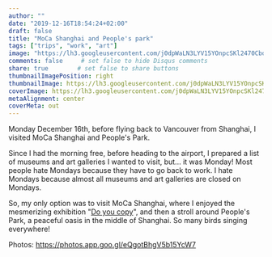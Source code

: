 ```yaml
---
author: ""
date: "2019-12-16T18:54:24+02:00"
draft: false
title: "MoCa Shanghai and People's park"
tags: ["trips", "work", "art"]
image: "https://lh3.googleusercontent.com/j0dpWaLN3LYV15YOnpcSKl2470Cbq-u3FRIiBgqUG6DE2qbkt_OuiKXWEyJO3itkZvyajaIRVoYiNwc2AwnoHxTd-LBhaSjtFHsIwjEKCxHUaz4qsmCu6-qCbbpAD5SYJH14EBAZYzU=w1920-h1080"
comments: false     # set false to hide Disqus comments
share: true        # set false to share buttons
thumbnailImagePosition: right
thumbnailImage: https://lh3.googleusercontent.com/j0dpWaLN3LYV15YOnpcSKl2470Cbq-u3FRIiBgqUG6DE2qbkt_OuiKXWEyJO3itkZvyajaIRVoYiNwc2AwnoHxTd-LBhaSjtFHsIwjEKCxHUaz4qsmCu6-qCbbpAD5SYJH14EBAZYzU=w1920-h1080
coverImage: https://lh3.googleusercontent.com/j0dpWaLN3LYV15YOnpcSKl2470Cbq-u3FRIiBgqUG6DE2qbkt_OuiKXWEyJO3itkZvyajaIRVoYiNwc2AwnoHxTd-LBhaSjtFHsIwjEKCxHUaz4qsmCu6-qCbbpAD5SYJH14EBAZYzU=w1920-h1080
metaAlignment: center
coverMeta: out
---
```


Monday December 16th, before flying back to Vancouver from Shanghai, I visited MoCa Shanghai and People's Park.

<!--more-->

Since I had the morning free, before heading to the airport, I prepared a list of museums and art galleries I wanted to visit, but... it was Monday! Most people hate Mondays because they have to go back to work. I hate Mondays because almost all museums and art galleries are closed on Mondays.

So, my only option was to visit MoCa Shanghai, where I enjoyed the mesmerizing exhibition "[Do you copy](http://www.mocashanghai.org/201908-do-you-copy/?lang=en)", and then a stroll around People's Park, a peaceful oasis in the middle of Shanghai. So many birds singing everywhere!

Photos: https://photos.app.goo.gl/eQgotBhgV5b15YcW7

<script src="https://cdn.jsdelivr.net/npm/publicalbum@latest/embed-ui.min.js" async></script>
<div class="pa-gallery-player-widget" style="width:100%; height:480px; display:none;"
  data-link="https://photos.app.goo.gl/eQgotBhgV5b15YcW7"
  data-title="60 new photos by Jorge Cortell">
  <object data="https://lh3.googleusercontent.com/h4n5FalH5UuVAGKiTZgNLcdi-ssadHxcuyrbpnEomt5SoraUP9xT291GOVWLKKL6vaW5_OrgTK8kmSK2d2JtmzgnnI9HU0BneSZde0BVO32H9CfUECY5z10xJf6arpV9YT-QTiCnq_8=w1920-h1080"></object>
  <object data="https://lh3.googleusercontent.com/6YJS8iZV8s9iCc8-V11Kt4Ezocny0Eftx0flpB83Lgc4-8bYJxcjzumQOLYDnNpH1Nkp9ybAXFW7r3t5jre3W9BEtrj98JvTETK_aKbgDncTaMAfgnpmSDH_GqYtndgEKjIB1hu0P3k=w1920-h1080"></object>
  <object data="https://lh3.googleusercontent.com/7AVZtdXZzbl2h6RtlLnOPqyTD9EfOzhlqjyGMH-o9K9u8u3pjCG4bxWVcpMo-nJB_b0YEOGE1v2Th7BbOreNINEnQ4FzhGh6_AnxJlvkmso0UlnTJJeZpcQVOSFoWsx0ZpEm0cw1ZbA=w1920-h1080"></object>
  <object data="https://lh3.googleusercontent.com/-xiNldLLLiFC9PUL4UgF7EDaQflVXEeegmwMY5Ka_kNBKmISPrxjxl9jxn6Uix6DDNdbLI8qi7coA4AWN9YWoDWK4Qbtxdd37wubKm63isYfMqJRaHqFikTeNI-P_o98dS73rKW0v2A=w1920-h1080"></object>
  <object data="https://lh3.googleusercontent.com/A8heAp_RBYhSHHw8rzMemi_oDZAaRdGQWkzhR86jpt1S4BHMNxRzneqp5ZS-lGqawmOXoIjRjqbHTZ71j0IPxdlreG8ho2KEUQmEhuwo2q13kOH3EefptRCZQS-K8wbSJ0qGuEDu2Zk=w1920-h1080"></object>
  <object data="https://lh3.googleusercontent.com/inBx2O2VA5Tyu0qVjhuSHsZzL8DAUf81pDAGBchzKASCF2JnSfDJPYwFSxu1DQCLMWg03PticdaNGORdyC05m_67qgOGSSF5pThrp5bDJ3dT3MB3HTv9Nz1AL5WbmQIMpb6Qygf_QAU=w1920-h1080"></object>
  <object data="https://lh3.googleusercontent.com/Ztp3qlyI3zrwatwAXMqUczmFiWQmIuDWimys3hbLhwhlGqy40UYN233Kjc_0BCubz3VuwnffaWXrzilwsoBusSFZYy-lqlNnV8NuBxb9v5DSj5nPssUjSc3RUnOkPbY1CJGsWEcowI0=w1920-h1080"></object>
  <object data="https://lh3.googleusercontent.com/zc-jSwoz9GC_n_HQpjYh-Dyws8TlfXqUg8IS-29osAsBrcqQBRyliPDNqbq1vKa5JWDmJtCoJu0d8nHv84p1nbZKxtK3_GqDJS540U_fqMf3QK50i2wcbTTmm5ijb7QFDVic3dOLC_k=w1920-h1080"></object>
  <object data="https://lh3.googleusercontent.com/ucGp7GlFaSGhGbsE6G4cnIHYcuSGfZPsW5TcG64SUu_139z8MAbmXiEme6Hwl8d2BhrVa73twzbrkA10A0_NyVTHEg-xtoPWj7mcCgaTnFc_qhglqi7-0y3mD9IpUAElJJOn68bE2ZU=w1920-h1080"></object>
  <object data="https://lh3.googleusercontent.com/RJll3S874cfAY42fLt3YOhyx5K61U1OqVmKypYnkp6u_StoI2wx88ksT0kE-KaLh6z-8lGS2IX0HoNHRPJ4U2vN4IcKLwXLU541iG0tGL-2Qln17vXcReThAWGeRTZNujbHr3gwpvZE=w1920-h1080"></object>
  <object data="https://lh3.googleusercontent.com/WW3KCAYG3VmUMJWlVsiNbVXwqpqz7PCx_-7ZR35W_LIouA953mcixAqT3Vk2R5lx-qvYIv2szMHu75gP-8IDMEAad1L-x9o29VW2z6QAKQ9DJhDY7K-MnZQa8LTsPnLxo7OW9jVg9Ak=w1920-h1080"></object>
  <object data="https://lh3.googleusercontent.com/uZxpw4_IJUwL-lO_DXqQe69E1EA2sFS4PDaAOcuk79HtLhQt89KncWYVprvac3AjhRfq4WFJW1wqEqwQO9_cGQ9x7ZEi-57-XzEchQQbjTGbI7LUAPItlSpT6Ydm7xhiRynmb53-iSk=w1920-h1080"></object>
  <object data="https://lh3.googleusercontent.com/Matr9HzwQQNeFMC59ILkyvhle_0Y8gIV8Qcrdk-LnQgTd_v4san8aAzl12e07PBKcuhtxoImCrrFfyosX-JNDhFAIkvAeOPcxee1l9MAYYjwKq1-K9BFqpVN9HgbBVw0rzS6O1guMcc=w1920-h1080"></object>
  <object data="https://lh3.googleusercontent.com/WBuTg95K2IVzCo4nIv2ls9mm30rXbUcN2DIDHAgPnHX_jJbWQvZB3tdpAtBQdNx4aJRPf-1CjdfE3uE47TaOYUs8lxFsGdOCWseK6EA7MHDvNd3Ic-HxIfY5186X3HP60hOizovgZ1Y=w1920-h1080"></object>
  <object data="https://lh3.googleusercontent.com/3EEEMlQTUiKZPkF3ZYXc0fsfpqOrr_JUI_vDb3EOhgXdiP-BafEzFf0p8YZz1Bpc4v86JwZoeUwK-ExmC54fbizM7CyyPWGfWiItxA-0zktjq4D1xnMiNYuLpWCGCfXqrznZeMM1ndY=w1920-h1080"></object>
  <object data="https://lh3.googleusercontent.com/CFKKiRgcxDIy5GI4rcROtQWTPda5ii9C03VnK2RQHTzXfpTQpeZX-XBm2mxVvM0dHgxcbr0UZyUzULvKqIfmJfHJ-HeZajv6h-Wox-KSUI6f0elAehtNsiA1dHLeAEzPAdDl5FT2Tyk=w1920-h1080"></object>
  <object data="https://lh3.googleusercontent.com/QK6pZ8F3n13l5MXUA8tLeG7eglT-i5qIlUNmjaWfYA6BGcJJcWwBXf9Og3sSmyZk67gh9Q1kFwatYnKAPt3jy_ufaEqcYpgPOj0GRV7OUeW4hcoOqgqHB17twqRC18nmntQ64O6UPhs=w1920-h1080"></object>
  <object data="https://lh3.googleusercontent.com/qY_ZMDh8TuZzzC2tIKSkChpprg0di5DFXgIzhN2jIJoRFk_sn3wIZidA2-wfWFvWulfeqU1y1QHoGC2uGtMCEDZHEFfS9q3s5EUDCHoyKgRGQms39wWX-gWQDa21g42PVyXuOxYcsOg=w1920-h1080"></object>
  <object data="https://lh3.googleusercontent.com/yQbvPmY0hvhMuvG9jgFsjSxtS69rux9uxdWlYNVLQOquiVel148hPotvr2R45KBhUpni7fLlilMfMHLtlUBMIMjHp3WI85NYpb465nzZ5-TOAqnkVW7_Tv7wj0dne8EKC0dCdl0RWnY=w1920-h1080"></object>
  <object data="https://lh3.googleusercontent.com/2Q_aj9aE2EZrkqm02kzvMY27Bk8RWjv13bp9Q5XyXEFe7RAv7kr2ygnRKO4J_pJw5R3InaqvlxnSh7PHWhdJQ3pdKPxELd-vN6HQm2iI4QV4mMMq6KsQ8oJTpFALYznKqutuCJ6wqBk=w1920-h1080"></object>
  <object data="https://lh3.googleusercontent.com/LrvWTr-04RuND6pNodiRRsNPwJdAsaYzPfTb0uwl8P5EmhfxRH-zgJ_dogiunsh-XykKKSN3CdpDKjECfn41mFNj3R3EJgeVrZEAv-LIfQAMY9CfJKeGyTtq1fcjkWwlh-ZJF68c5JQ=w1920-h1080"></object>
  <object data="https://lh3.googleusercontent.com/gRQYNB9Bttl4iF2olyw0SOEda-MWJ30Wu7rGIOtl7_Cec7yofJyOMzG64iNpfUz8R_C2JvH3kvAQH-YbmbQrbrnhKQ52qHek_0T121gBU-Nv6O7K5y9QEOJsTSg08UE-2OpI_ZAEI6g=w1920-h1080"></object>
  <object data="https://lh3.googleusercontent.com/B53SuCUEVIbU9lC1mkl1ldZvmwcBUDi1DNhFqtjNkw38uZtAXFiHPVyEkcp9uC7LxQMX7ibqK_qG5u0bZjzbBNAypHYY7dCvWqvhQFXL6tkCUm1XxkMiT2FCZMmGuxgfvbu7DaF4fhs=w1920-h1080"></object>
  <object data="https://lh3.googleusercontent.com/U3NKuQCxZ4yJjXTSNcdB2jiHng07H13Nz8SIatelXhxXaBD664uUtamVNJ0l98uLQ5dDUaL2opTrSBG_3bPRJo_ClIOHojlWCY02vh7BkiSU_-9nyPjYbxSFSfqUVms24ieIX3Nn-hc=w1920-h1080"></object>
  <object data="https://lh3.googleusercontent.com/h6Xc5hxm3QB-cf-hSOmdtjWfv4i2aZQbP2G8DNxOOCW2NaIc4zZS0Njkb9FDNjWFBKIxNg0CVrXrXvyNaqQaJGK3TtwSldWhGZaAXq4Sl0XEkxNKCgtWacGCHh3SlQj1cK4N37pks5g=w1920-h1080"></object>
  <object data="https://lh3.googleusercontent.com/oYMFxNDCF1dfwv6pqNTwfgqBpFX9CYqmTUdew-2I5j_eAXeVyji0NcGWxUWlOynT5J6y3o4IRddpHLSFs6R3VT7MaxNQBAvFHq7sTHDQLdGT5QLP8dydf982qLfrRuNOLCdTuYNJ604=w1920-h1080"></object>
  <object data="https://lh3.googleusercontent.com/EcNdZr9jZ8JxGwoR55cywcOXG70kEdS5DSfjIayS7d_u5MqPPCYBv3zV0q7HHl8Sl9g2-SkM1Wz8NtNwO83R7oS5DpOWBnCIWVaMFp28Tm4x4lgLgMmYWxpChqKlcmT1n6O1i67JDg8=w1920-h1080"></object>
  <object data="https://lh3.googleusercontent.com/5xjYnAm_atTUgZUe8TqKOV9D-k6bAF1erPgohC8oIY3aZxhnTM-z5LDhK98zewar-MKOxqWIKwGvcH5rVERo9_8TERLa5DPue-nuyCtKDVBPbmQKoIeiKcUAzpdSZN-LhY6jaImHQ_I=w1920-h1080"></object>
  <object data="https://lh3.googleusercontent.com/T92u6AdDK-ihJPi2ncjkvqylvvyxAb_XTPeNannWkoTudqqgIgLkzZKl9a2kRJQ2LXBKa58I20I41jqOPa_oNHhXfsaVtvl-2gSmWXxkbPuQI3r-VEmLUWHUCClOiABuryvSY09SNXw=w1920-h1080"></object>
  <object data="https://lh3.googleusercontent.com/a4M3Izg23JDwVdBHhGCwJmuzmddnz1VQdvVs6tUrOz7Fc5oHgSsBypFQcpzSNdYA0_fSh5oRCWP81t_uTt5t7AGOql-XJqlxAFWEOnKeuapvg_eB0xBgdvB-KxsaOzIk7ay987OCiIA=w1920-h1080"></object>
  <object data="https://lh3.googleusercontent.com/TyfUHgJKykAx94K_b4JoT3SpXtltEuAP85uYM_Xexe_qn761kfli2qhBo6GvD88FPUFXtTmsSsFuVQwwCh1ZDq7CCKFrCqOm0P9hJefjVlGeLLSwuDt2zhJ6Im5fC4ZdOIkxCgqHI8M=w1920-h1080"></object>
  <object data="https://lh3.googleusercontent.com/J-xS5YmeH54kekteChrtzivSWUEJeOUrdDnFhzAeSBMeQYKaYtQ_m7mJ_I7qQh1J0WlhXG7H6QZ4chSvnhZzJBZFfVO1zG8Un-0FcXNQHy2Kh9ld2z3f6mkM9M_8E1qfLhxnmXyhsWw=w1920-h1080"></object>
  <object data="https://lh3.googleusercontent.com/VYF_O0ofpn4uuuO1TFMw2EW4z_J6ma-jDYswfnUNQV1HVnTOCCfR7q5AHGRDt5zTotHpoj61D8bD6SWxICLuFcQOHo6j-NBa_ZUPqv1T4BnaiTVIsaGT0ePClNpdNc_6IxWofMfEW-A=w1920-h1080"></object>
  <object data="https://lh3.googleusercontent.com/Bb0sseCvrpR4JpdAWefH0_N5XzRFNh85of-7sj_OhFE_csK85UBlHbmvAS3r-O9nPmRpwhOs0Bh3BPxx_ernX76sLKOjMEIIhYJFsRqUjc8o0a2NvhSvKUDzPWkLm9Jwu3Tv_BEg8lI=w1920-h1080"></object>
  <object data="https://lh3.googleusercontent.com/1LYe29zh0btwfhQKh1Ibop82ypbQBmU6hqII2VX5lU9buiPQs4gEPQMu2_qLk_e9mAqDil6eb9nXeHgfB6Oow_UOS0wmzxkF2_0SIjBb0oU5mDFU78nH4vtJQgVz4XXS-Cv710DWMzM=w1920-h1080"></object>
  <object data="https://lh3.googleusercontent.com/wLOMlzyHDdOY5lIVIoRzbxwNtLpjH6m3RD_2yHIOvMirJrZHmJXO5FnNmBqhoFp2LeJItrnfip9jJ20Cz1JNO1uIwlRNewh5sasEOJIA5nb6v-_yameAv44mbPsLTa4OSpuBbNpF_S8=w1920-h1080"></object>
  <object data="https://lh3.googleusercontent.com/tBzQEGrEY1eFPn00Ris4Dj7oCtXXEjKzWaYHukXKW3vfBvHGFAQkT41HVWYzSf7iGacP289lEB54at0oc3ddthhKZSwS2udyuv8ZSavN4SvCfQsg1KlMwrplrxnAVYG90tDqilSK254=w1920-h1080"></object>
  <object data="https://lh3.googleusercontent.com/jrxYMozrDEtTPXt_8UwvHL5j0V08R_Fvh8AQkqJeLvFYUDuPI_PhTN8KyTTXH-MA9gwR5EtsKe3wV0Bbn2yKHVAdripR-5uf0-AF9UplR1zfwsy4zKlYcqWjTdiTQAN46Jhg8SuKHcM=w1920-h1080"></object>
  <object data="https://lh3.googleusercontent.com/aRbVQhqq418oUAjmbdsmJSn90e51iejDkjyPgGIubm7SKSJZBAKTtYFS3J9v-NrIxd_7xw2f0HfgTIjLieUx4ozemC478OejS5L1-Y_sPuTE2R_RqmRAdeyC4JoH5zAIhxMPd9aotow=w1920-h1080"></object>
  <object data="https://lh3.googleusercontent.com/ie4TsKoQp80Ntzm5jxVl9GkIc2nvS21WxkGLWqYMiWzNMGF6LKQYURZ8ATFshfoY7smqFxFjoabJGP-yrwB1mevpkrpKodCQ6ygB08wey7WJM-5hghL1QduN7FrLZ18efYtmYet6OHg=w1920-h1080"></object>
  <object data="https://lh3.googleusercontent.com/rk3QaGpJFJiwPGqikViPkrfDuOuzhqaA_83FeuQqK8OGAUzyOSc469O2onM_GKrJXFAniIBkcRFFqQk0Hk_2ebxnMTpbLVnzhMPbaa8u1t_twry6-zQzR366JZd169XIqOXQoc43g-Q=w1920-h1080"></object>
  <object data="https://lh3.googleusercontent.com/KDknBDl1QmMPaoVMPTwkG9C2NKnDnNZGcSZrzKqgc3zQR1gBFwDhRnyuDrq8jaddFCaWd48Q-DFzTlXG10ar3UNrmH9cSrR4IFdzaZPcatgw4sdoJzIWPAx7mo_SN2HMKgW_VpgnZxY=w1920-h1080"></object>
  <object data="https://lh3.googleusercontent.com/2Vl5EMUYPbEMGEySAWgV_OeuYoBDFa81X7RLgJy0nJvxkwJhhJcdb6GggIwNzEz9PinkGm6_lix5govwmkjwWVpgAlVnFKg8A9UoR2G6xCr-Lc-kK0AJLmWxAORBcxG55PiZEveydHs=w1920-h1080"></object>
  <object data="https://lh3.googleusercontent.com/fpV24F9X799ntynY23VCANg0End4VyJdMEc01xeBrHcY8w0LcumJlNg8JXJOSI7D0A-_XDffL8aWW0c0q7FfTaFY7oZYk0WRiTbXSr6Lqg0wmxxwrRhOwLosrv2sVx3UieCRlI8nU-w=w1920-h1080"></object>
  <object data="https://lh3.googleusercontent.com/ylaf5viFYrMQicjZyjmA-KTYzJ_Msw1id5TGiXt41uccR79-zjRvuC6-DKW_NpQUL99VaCcGe4uBTTeVET9Q8xv63ZUhPqOrqhxvJI6O6U2cDE5EP8VGOBhavq9GVvJXigo7D_UWCOA=w1920-h1080"></object>
  <object data="https://lh3.googleusercontent.com/FP2qh_q94yQ2pJccSE8mFQkVSMgJC_fSY53OlIgOKQNj9V_pqD6CxDiaXSqDoEUFIYOQgorc2mi828y4cL3cc8pXY021G_9F5tLiEjn3RVzG8NKnPNPIa3V0YwjobZPCEsUn7HN5Ayo=w1920-h1080"></object>
  <object data="https://lh3.googleusercontent.com/H4SXTluNziPp8qziv2czcvmYMHkJfqU_RHe3JOyI7afaUM9KMCN7pWfkh2bS9_jTePdXCyNsrD1kxcut5EAdJN2Fi6b6tMENMcKgBfR3dqzgir9Cetc9EM3iNnOs7pBiGZnOCNEg5Qw=w1920-h1080"></object>
  <object data="https://lh3.googleusercontent.com/KfLnJ-zEmvXetWdyBh9xk8U6DTJ42EEF3ZgPkfuXGzHo-MXj4KuWNpzqRgqxv8J3VF66P_l5v98jCZJSZoWuRrPzoDQScC0ZJCT9ULW3JH32eoNpP3b2N1bpLBrdLtStyem6uIp4zP4=w1920-h1080"></object>
  <object data="https://lh3.googleusercontent.com/N-pgnJ7nnmA68xpEMrgQ6w_29mH7wtZ2_i2PLbkvCG9r1v1d5ODWwEvpNzTxvF3j6sZf6p6LTXC7qSKOyDhNPiEgsDD055MtkumV60tm52Jp0B29O7BWtKiHg8XPh08mkqYcYM9QxN0=w1920-h1080"></object>
  <object data="https://lh3.googleusercontent.com/96kLq8Ih71IGYDqWC3c99WNO0Dlghbkwkytl7yJ1OQifsatUy_UDbp_Wewej3b2y-If2qKlViEfNa6uFGD1hlo7sH5cUFnfs5lEbdAP5tuLZy0t8RStZoHdOnWdaDtwN2X0FHlxn-p8=w1920-h1080"></object>
  <object data="https://lh3.googleusercontent.com/wPWQIYKrH2Ao48Sh1ZMQ8qNDvxYpd5jf6T1utdgV-UI4PLctINquuAkODe7ny1TQH6KoS4eoGL1qVhVu0SSRo_hQxo50iOBQcEpkDpc5e4v3ZOjWNksYo8qQQU8iZCrG_zbjpSZWzak=w1920-h1080"></object>
  <object data="https://lh3.googleusercontent.com/VV0Bwpx9ZCM1jA2_NfJaMvAqQ_JniJSrGM531dnXCV9W6qUS_XJy3uaAS-ZRhXJukShd8qewQMnMBTggvOOMTfynok55lG3fpuiimxmOMgz1pLA0XlR5LtnkW2sPPgXTCHK8-Nna920=w1920-h1080"></object>
  <object data="https://lh3.googleusercontent.com/biF5y3E7ItFbFeYBwUouDm0kWjvwDqJmA69tXnl1KlqFzAznQwTurUXBACMddxHaZ8jOcVQqSLTA1KEwKrGfeV0hxfo6h5OExYcLWs8uqL-1F9Fu8xJ_35bKGDVuYEHJkQyQ09mTXMQ=w1920-h1080"></object>
  <object data="https://lh3.googleusercontent.com/FiYJCaAedYrGn1hHWZERZq8m7Goj2MjTCTF6N1JtOcPMrsCTDBJ9atnVxIaORC6ACJP-wVRjSToFJoUCGM6y6tZygUr3mnv04O38nNM5cbcUx1trScRvu4ieSk07k3gboHC-YrTFev4=w1920-h1080"></object>
  <object data="https://lh3.googleusercontent.com/wfEzZjhme_U-g4AMGb2DPoacKUCHSdL39tVMFpyfj7uhAGB65-NtYgSYuplo0lvl3Ya59X65jf2zPETz7dBDVMrBL2PAMuicVl420mpj6dUhNi1Lsnma_b_8n_amsR6HIAWyzvC86X4=w1920-h1080"></object>
  <object data="https://lh3.googleusercontent.com/viZZTLV9MwgYb_Y5-dX2km-KavOPABX5TAwQxHVp5yxCA7A0iCpXI-JhYSBan9BT6BHfQYve3rnfXAoTk7Q6ueenpUxNoHI-izUrLCpqg4JNLfR5yoAy4e89sxRKS7N_PslyRt4zJB0=w1920-h1080"></object>
  <object data="https://lh3.googleusercontent.com/Mzyik7VBdAnWrOBckl_4W_dJECJmXH_oiT4Zr-6z-z_R-d8FgWBCyl_Bd2Y4nVP_go2LLN5jirwousv3TNCOb88Hxaa_resB6bbLozSnQqMbLTIXfnVeUwvGFWOzU_4IGpGMCDDHqUU=w1920-h1080"></object>
  <object data="https://lh3.googleusercontent.com/Ip6KQqmXhXW7Oo3Bbbfz8vOHK1jySbWD3xFybyaBtk_t6KbxE8WUXTYfTGH-22_jWd0wUwUJ-X9HXkX_nGm33L8QAtDRTh0dgb-Zs7mlFpUCHe2iwuAhW2Z-lNX2lhuZS0LvK100wRw=w1920-h1080"></object>
  <object data="https://lh3.googleusercontent.com/-jVuhk8J-miRXHHgp8Ati0x5glmgbrQyNUPS_UZl5daboxeBmV-zlDp7eNRyLVrskglegEvcs25EkRsT9u2S-IgupEC1pJo7XXVX1tUMPzOoHRZk2zioO9FS6SoFbKbrpjJmnyJmP2Q=w1920-h1080"></object>
  <object data="https://lh3.googleusercontent.com/YSrNTfp-mowXsiXvRfb4zO47J323WaA0mBcJBzpJmjWckIFlancYdW2wBepWxGIUk2Vtg6GiysqAYFc1Sb3HJBVmXSmq1GylKPhpocUbCaynRn8X1ATy9Z8YeVT1FuHrIch7XJ3KMTU=w1920-h1080"></object>
</div>

